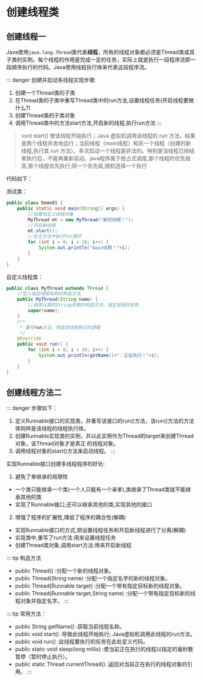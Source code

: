 # 创建线程类
## 创建线程一
Java使用`java.lang.Thread`类代表**线程**，所有的线程对象都必须是Thread类或其子类的实例。每个线程的作用是完成一定的任务，实际上就是执行一段程序流即一段顺序执行的代码。Java使用线程执行体来代表这段程序流。

::: danger 创建并启动多线程实现步骤:
1. 创建一个Thread类的子类
2. 在Thread类的子类中重写Thread类中的run方法,设置线程任务(开启线程要做什么?)
3. 创建Thread类的子类对象
4. 调用Thread类中的方法start方法,开启新的线程,执行run方法
:::
> void start() 使该线程开始执行；Java 虚拟机调用该线程的 run 方法。结果是两个线程并发地运行；当前线程（main线程）和另一个线程（创建的新线程,执行其 run 方法）。多次启动一个线程是非法的。特别是当线程已经结束执行后，不能再重新启动。java程序属于抢占式调度,那个线程的优先级高,那个线程优先执行;同一个优先级,随机选择一个执行

代码如下：

测试类：

~~~java
public class Demo01 {
	public static void main(String[] args) {
		//创建自定义线程对象
		MyThread mt = new MyThread("新的线程！");
		//开启新线程
		mt.start();
		//在主方法中执行for循环
		for (int i = 0; i < 10; i++) {
			System.out.println("main线程！"+i);
		}
	}
}
~~~

自定义线程类：

~~~java
public class MyThread extends Thread {
	//定义指定线程名称的构造方法
	public MyThread(String name) {
		//调用父类的String参数的构造方法，指定线程的名称
		super(name);
	}
	/**
	 * 重写run方法，完成该线程执行的逻辑
	 */
	@Override
	public void run() {
		for (int i = 0; i < 10; i++) {
			System.out.println(getName()+"：正在执行！"+i);
		}
	}
}
~~~
## 创建线程方法二
::: danger 步骤如下：
1. 定义Runnable接口的实现类，并重写该接口的run()方法，该run()方法的方法体同样是该线程的线程执行体。
2. 创建Runnable实现类的实例，并以此实例作为Thread的target来创建Thread对象，该Thread对象才是真正
的线程对象。
3. 调用线程对象的start()方法来启动线程。
:::

实现Runnable接口创建多线程程序的好处:
1. 避免了单继承的局限性
  - 一个类只能继承一个类(一个人只能有一个亲爹),类继承了Thread类就不能继承其他的类
  - 实现了Runnable接口,还可以继承其他的类,实现其他的接口
2. 增强了程序的扩展性,降低了程序的耦合性(解耦)
  - 实现Runnable接口的方式,把设置线程任务和开启新线程进行了分离(解耦)
  - 实现类中,重写了run方法:用来设置线程任务
  - 创建Thread类对象,调用start方法:用来开启新线程

::: tip 构造方法
- public Thread() :分配一个新的线程对象。
- public Thread(String name) :分配一个指定名字的新的线程对象。
- public Thread(Runnable target) :分配一个带有指定目标新的线程对象。
- public Thread(Runnable target,String name) :分配一个带有指定目标新的线程对象并指定名字。
:::

::: tip 常用方法：
- public String getName() :获取当前线程名称。
- public void start() :导致此线程开始执行; Java虚拟机调用此线程的run方法。
- public void run() :此线程要执行的任务在此处定义代码。
- public static void sleep(long millis) :使当前正在执行的线程以指定的毫秒数暂停（暂时停止执行）。
- public static Thread currentThread() :返回对当前正在执行的线程对象的引用。
:::